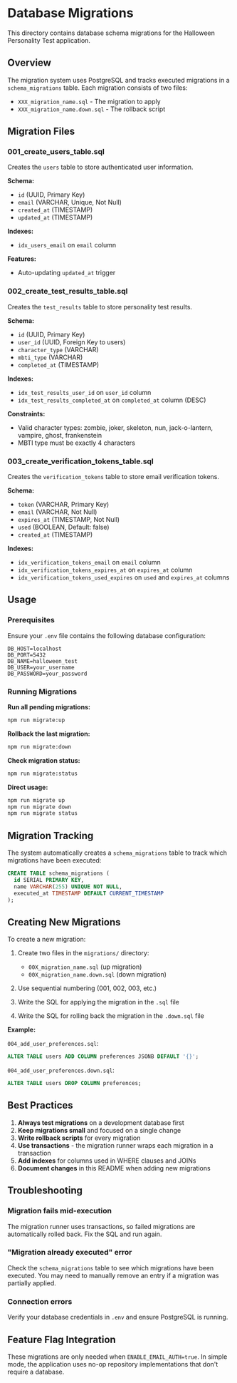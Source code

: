 # Database Migrations

This directory contains database schema migrations for the Halloween Personality Test application.

## Overview

The migration system uses PostgreSQL and tracks executed migrations in a `schema_migrations` table. Each migration consists of two files:
- `XXX_migration_name.sql` - The migration to apply
- `XXX_migration_name.down.sql` - The rollback script

## Migration Files

### 001_create_users_table.sql
Creates the `users` table to store authenticated user information.

**Schema:**
- `id` (UUID, Primary Key)
- `email` (VARCHAR, Unique, Not Null)
- `created_at` (TIMESTAMP)
- `updated_at` (TIMESTAMP)

**Indexes:**
- `idx_users_email` on `email` column

**Features:**
- Auto-updating `updated_at` trigger

### 002_create_test_results_table.sql
Creates the `test_results` table to store personality test results.

**Schema:**
- `id` (UUID, Primary Key)
- `user_id` (UUID, Foreign Key to users)
- `character_type` (VARCHAR)
- `mbti_type` (VARCHAR)
- `completed_at` (TIMESTAMP)

**Indexes:**
- `idx_test_results_user_id` on `user_id` column
- `idx_test_results_completed_at` on `completed_at` column (DESC)

**Constraints:**
- Valid character types: zombie, joker, skeleton, nun, jack-o-lantern, vampire, ghost, frankenstein
- MBTI type must be exactly 4 characters

### 003_create_verification_tokens_table.sql
Creates the `verification_tokens` table to store email verification tokens.

**Schema:**
- `token` (VARCHAR, Primary Key)
- `email` (VARCHAR, Not Null)
- `expires_at` (TIMESTAMP, Not Null)
- `used` (BOOLEAN, Default: false)
- `created_at` (TIMESTAMP)

**Indexes:**
- `idx_verification_tokens_email` on `email` column
- `idx_verification_tokens_expires_at` on `expires_at` column
- `idx_verification_tokens_used_expires` on `used` and `expires_at` columns

## Usage

### Prerequisites

Ensure your `.env` file contains the following database configuration:

```env
DB_HOST=localhost
DB_PORT=5432
DB_NAME=halloween_test
DB_USER=your_username
DB_PASSWORD=your_password
```

### Running Migrations

**Run all pending migrations:**
```bash
npm run migrate:up
```

**Rollback the last migration:**
```bash
npm run migrate:down
```

**Check migration status:**
```bash
npm run migrate:status
```

**Direct usage:**
```bash
npm run migrate up
npm run migrate down
npm run migrate status
```

## Migration Tracking

The system automatically creates a `schema_migrations` table to track which migrations have been executed:

```sql
CREATE TABLE schema_migrations (
  id SERIAL PRIMARY KEY,
  name VARCHAR(255) UNIQUE NOT NULL,
  executed_at TIMESTAMP DEFAULT CURRENT_TIMESTAMP
);
```

## Creating New Migrations

To create a new migration:

1. Create two files in the `migrations/` directory:
   - `00X_migration_name.sql` (up migration)
   - `00X_migration_name.down.sql` (down migration)

2. Use sequential numbering (001, 002, 003, etc.)

3. Write the SQL for applying the migration in the `.sql` file

4. Write the SQL for rolling back the migration in the `.down.sql` file

**Example:**

`004_add_user_preferences.sql`:
```sql
ALTER TABLE users ADD COLUMN preferences JSONB DEFAULT '{}';
```

`004_add_user_preferences.down.sql`:
```sql
ALTER TABLE users DROP COLUMN preferences;
```

## Best Practices

1. **Always test migrations** on a development database first
2. **Keep migrations small** and focused on a single change
3. **Write rollback scripts** for every migration
4. **Use transactions** - the migration runner wraps each migration in a transaction
5. **Add indexes** for columns used in WHERE clauses and JOINs
6. **Document changes** in this README when adding new migrations

## Troubleshooting

### Migration fails mid-execution
The migration runner uses transactions, so failed migrations are automatically rolled back. Fix the SQL and run again.

### "Migration already executed" error
Check the `schema_migrations` table to see which migrations have been executed. You may need to manually remove an entry if a migration was partially applied.

### Connection errors
Verify your database credentials in `.env` and ensure PostgreSQL is running.

## Feature Flag Integration

These migrations are only needed when `ENABLE_EMAIL_AUTH=true`. In simple mode, the application uses no-op repository implementations that don't require a database.
